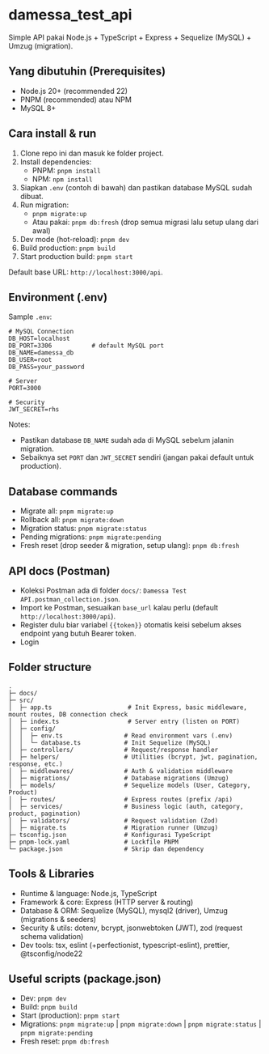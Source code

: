 # damessa_test_api

Simple API pakai Node.js + TypeScript + Express + Sequelize (MySQL) + Umzug (migration).

## Yang dibutuhin (Prerequisites)

- Node.js 20+ (recommended 22)
- PNPM (recommended) atau NPM
- MySQL 8+

## Cara install & run

1. Clone repo ini dan masuk ke folder project.
2. Install dependencies:
   - PNPM: `pnpm install`
   - NPM: `npm install`
3. Siapkan `.env` (contoh di bawah) dan pastikan database MySQL sudah dibuat.
4. Run migration:
   - `pnpm migrate:up`
   - Atau pakai: `pnpm db:fresh` (drop semua migrasi lalu setup ulang dari awal)
5. Dev mode (hot-reload): `pnpm dev`
6. Build production: `pnpm build`
7. Start production build: `pnpm start`

Default base URL: `http://localhost:3000/api`.

## Environment (.env)

Sample `.env`:

```env
# MySQL Connection
DB_HOST=localhost
DB_PORT=3306           # default MySQL port
DB_NAME=damessa_db
DB_USER=root
DB_PASS=your_password

# Server
PORT=3000

# Security
JWT_SECRET=rhs
```

Notes:

- Pastikan database `DB_NAME` sudah ada di MySQL sebelum jalanin migration.
- Sebaiknya set `PORT` dan `JWT_SECRET` sendiri (jangan pakai default untuk production).

## Database commands

- Migrate all: `pnpm migrate:up`
- Rollback all: `pnpm migrate:down`
- Migration status: `pnpm migrate:status`
- Pending migrations: `pnpm migrate:pending`
- Fresh reset (drop seeder & migration, setup ulang): `pnpm db:fresh`

## API docs (Postman)

- Koleksi Postman ada di folder `docs/`: `Damessa Test API.postman_collection.json`.
- Import ke Postman, sesuaikan `base_url` kalau perlu (default `http://localhost:3000/api`).
- Register dulu biar variabel `{{token}}` otomatis keisi sebelum akses endpoint yang butuh Bearer token.
- Login

## Folder structure

```
.
├─ docs/
├─ src/
│  ├─ app.ts                     # Init Express, basic middleware, mount routes, DB connection check
│  ├─ index.ts                   # Server entry (listen on PORT)
│  ├─ config/
│  │  ├─ env.ts                 # Read environment vars (.env)
│  │  └─ database.ts            # Init Sequelize (MySQL)
│  ├─ controllers/              # Request/response handler
│  ├─ helpers/                  # Utilities (bcrypt, jwt, pagination, response, etc.)
│  ├─ middlewares/              # Auth & validation middleware
│  ├─ migrations/               # Database migrations (Umzug)
│  ├─ models/                   # Sequelize models (User, Category, Product)
│  ├─ routes/                   # Express routes (prefix /api)
│  ├─ services/                 # Business logic (auth, category, product, pagination)
│  ├─ validators/               # Request validation (Zod)
│  ├─ migrate.ts                # Migration runner (Umzug)
├─ tsconfig.json                # Konfigurasi TypeScript
├─ pnpm-lock.yaml               # Lockfile PNPM
└─ package.json                 # Skrip dan dependency
```

## Tools & Libraries

- Runtime & language: Node.js, TypeScript
- Framework & core: Express (HTTP server & routing)
- Database & ORM: Sequelize (MySQL), mysql2 (driver), Umzug (migrations & seeders)
- Security & utils: dotenv, bcrypt, jsonwebtoken (JWT), zod (request schema validation)
- Dev tools: tsx, eslint (+perfectionist, typescript-eslint), prettier, @tsconfig/node22

## Useful scripts (package.json)

- Dev: `pnpm dev`
- Build: `pnpm build`
- Start (production): `pnpm start`
- Migrations: `pnpm migrate:up` | `pnpm migrate:down` | `pnpm migrate:status` | `pnpm migrate:pending`
- Fresh reset: `pnpm db:fresh`
